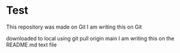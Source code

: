 # Test

This repository was made on Git
I am writing this on Git

downloaded to local using 
git pull origin main
I am writing this on the README.md text file
